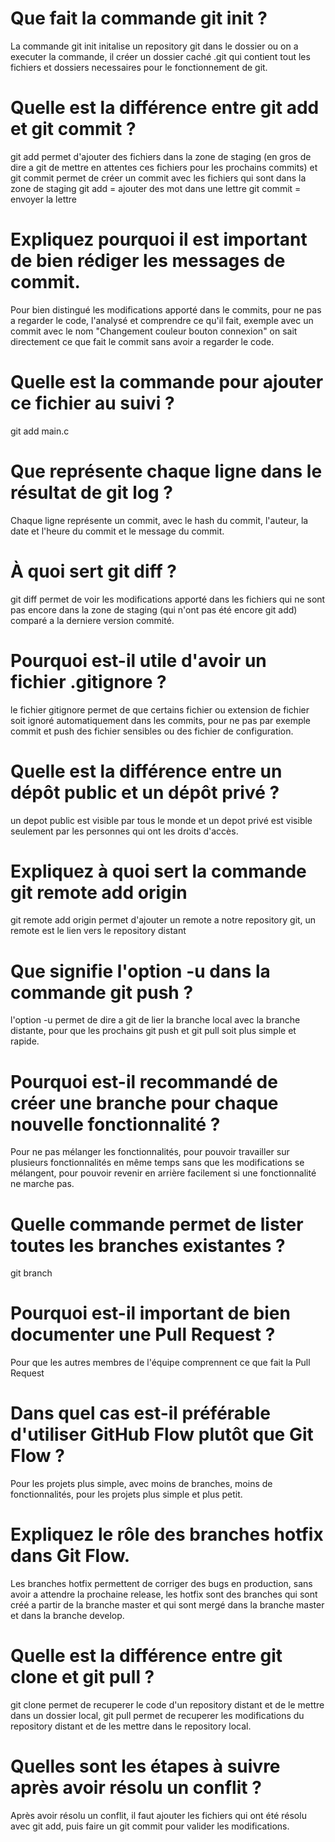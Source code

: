 # Que fait la commande git init ?

La commande git init initalise un repository git dans le dossier ou on a executer la commande, il créer un dossier caché .git qui contient tout les fichiers et dossiers necessaires pour le fonctionnement de git.

# Quelle est la différence entre git add et git commit ?

git add permet d'ajouter des fichiers dans la zone de staging (en gros de dire a git de mettre en attentes ces fichiers pour les prochains commits) et git commit permet de créer un commit avec les fichiers qui sont dans la zone de staging 
git add = ajouter des mot dans une lettre
git commit = envoyer la lettre

# Expliquez pourquoi il est important de bien rédiger les messages de commit.

Pour bien distingué les modifications apporté dans le commits, pour ne pas a regarder le code, l'analysé et comprendre ce qu'il fait, exemple avec un commit avec le nom "Changement couleur bouton connexion" on sait directement ce que fait le commit sans avoir a regarder le code.

# Quelle est la commande pour ajouter ce fichier au suivi ?

git add main.c

# Que représente chaque ligne dans le résultat de git log ?

Chaque ligne représente un commit, avec le hash du commit, l'auteur, la date et l'heure du commit et le message du commit.

# À quoi sert git diff ? 

git diff permet de voir les modifications apporté dans les fichiers qui ne sont pas encore dans la zone de staging (qui n'ont pas été encore git add) comparé a la derniere version commité.

# Pourquoi est-il utile d'avoir un fichier .gitignore ?

le fichier gitignore permet de que certains fichier ou extension de fichier soit ignoré automatiquement dans les commits, pour ne pas par exemple commit et push des fichier sensibles ou des fichier de configuration.

# Quelle est la différence entre un dépôt public et un dépôt privé ?

un depot public est visible par tous le monde et un depot privé est visible seulement par les personnes qui ont les droits d'accès.

# Expliquez à quoi sert la commande git remote add origin 

git remote add origin permet d'ajouter un remote a notre repository git, un remote est le lien vers le repository distant 

# Que signifie l'option -u dans la commande git push ?

l'option -u permet de dire a git de lier la branche local avec la branche distante, pour que les prochains git push et git pull soit plus simple et rapide.

# Pourquoi est-il recommandé de créer une branche pour chaque nouvelle fonctionnalité ?

Pour ne pas mélanger les fonctionnalités, pour pouvoir travailler sur plusieurs fonctionnalités en même temps sans que les modifications se mélangent, pour pouvoir revenir en arrière facilement si une fonctionnalité ne marche pas.

# Quelle commande permet de lister toutes les branches existantes ?

git branch

# Pourquoi est-il important de bien documenter une Pull Request ?

Pour que les autres membres de l'équipe comprennent ce que fait la Pull Request

# Dans quel cas est-il préférable d'utiliser GitHub Flow plutôt que Git Flow ?

Pour les projets plus simple, avec moins de branches, moins de fonctionnalités, pour les projets plus simple et plus petit.

# Expliquez le rôle des branches hotfix dans Git Flow.

Les branches hotfix permettent de corriger des bugs en production, sans avoir a attendre la prochaine release, les hotfix sont des branches qui sont créé a partir de la branche master et qui sont mergé dans la branche master et dans la branche develop.

# Quelle est la différence entre git clone et git pull ? 

git clone permet de recuperer le code d'un repository distant et de le mettre dans un dossier local, git pull permet de recuperer les modifications du repository distant et de les mettre dans le repository local.

# Quelles sont les étapes à suivre après avoir résolu un conflit ?

Après avoir résolu un conflit, il faut ajouter les fichiers qui ont été résolu avec git add, puis faire un git commit pour valider les modifications.